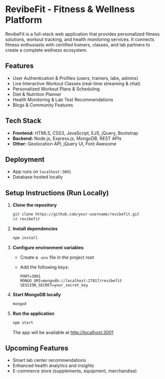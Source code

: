 # RevibeFit - Fitness & Wellness Platform

RevibeFit is a full-stack web application that provides personalized
fitness solutions, workout tracking, and health monitoring services.
It connects fitness enthusiasts with certified trainers, classes, and
lab partners to create a complete wellness ecosystem.

## Features

-   User Authentication & Profiles (users, trainers, labs, admins)
-   Live Interactive Workout Classes (real-time streaming & chat)
-   Personalized Workout Plans & Scheduling
-   Diet & Nutrition Planner
-   Health Monitoring & Lab Test Recommendations
-   Blogs & Community Features

## Tech Stack

-   **Frontend:** HTML5, CSS3, JavaScript, EJS, jQuery, Bootstrap
-   **Backend:** Node.js, Express.js, MongoDB, REST APIs
-   **Other:** Geolocation API, jQuery UI, Font Awesome

## Deployment

-   App runs on `localhost:3001`
-   Database hosted locally

## Setup Instructions (Run Locally)

1.  **Clone the repository**

    ``` bash
    git clone https://github.com/your-username/revibefit.git
    cd revibefit
    ```

2.  **Install dependencies**

    ``` bash
    npm install
    ```

3.  **Configure environment variables**

    -   Create a `.env` file in the project root

    -   Add the following keys:

            PORT=3001
            MONGO_URI=mongodb://localhost:27017/revibefit
            SESSION_SECRET=your_secret_key

4.  **Start MongoDB locally**

    ``` bash
    mongod
    ```

5.  **Run the application**

    ``` bash
    npm start
    ```

    The app will be available at <http://localhost:3001>

## Upcoming Features

-   Smart lab center recommendations
-   Enhanced health analytics and insights
-   E-commerce store (supplements, equipment, merchandise)
